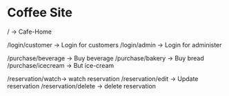 # Coffee Site

/ -> Cafe-Home

/login/customer -> Login for customers
/login/admin -> Login for administer

/purchase/beverage -> Buy beverage
/purchase/bakery -> Buy bread
/purchase/icecream -> But ice-cream

/reservation/watch-> watch reservation
/reservation/edit -> Update reservation
/reservation/delete -> delete reservation
